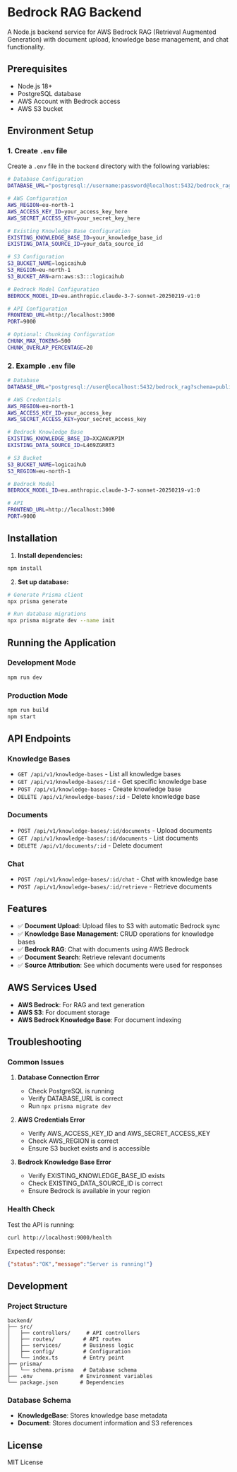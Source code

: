 # Bedrock RAG Backend

A Node.js backend service for AWS Bedrock RAG (Retrieval Augmented Generation) with document upload, knowledge base management, and chat functionality.

## Prerequisites

- Node.js 18+
- PostgreSQL database
- AWS Account with Bedrock access
- AWS S3 bucket

## Environment Setup

### 1. Create `.env` file

Create a `.env` file in the `backend` directory with the following variables:

```bash
# Database Configuration
DATABASE_URL="postgresql://username:password@localhost:5432/bedrock_rag?schema=public"

# AWS Configuration
AWS_REGION=eu-north-1
AWS_ACCESS_KEY_ID=your_access_key_here
AWS_SECRET_ACCESS_KEY=your_secret_key_here

# Existing Knowledge Base Configuration
EXISTING_KNOWLEDGE_BASE_ID=your_knowledge_base_id
EXISTING_DATA_SOURCE_ID=your_data_source_id

# S3 Configuration
S3_BUCKET_NAME=logicaihub
S3_REGION=eu-north-1
S3_BUCKET_ARN=arn:aws:s3:::logicaihub

# Bedrock Model Configuration
BEDROCK_MODEL_ID=eu.anthropic.claude-3-7-sonnet-20250219-v1:0

# API Configuration
FRONTEND_URL=http://localhost:3000
PORT=9000

# Optional: Chunking Configuration
CHUNK_MAX_TOKENS=500
CHUNK_OVERLAP_PERCENTAGE=20
```

### 2. Example `.env` file

```bash
# Database
DATABASE_URL="postgresql://user@localhost:5432/bedrock_rag?schema=public"

# AWS Credentials
AWS_REGION=eu-north-1
AWS_ACCESS_KEY_ID=your_access_key
AWS_SECRET_ACCESS_KEY=your_secret_access_key

# Bedrock Knowledge Base
EXISTING_KNOWLEDGE_BASE_ID=XX2AKVKPIM
EXISTING_DATA_SOURCE_ID=L469ZGRRT3

# S3 Bucket
S3_BUCKET_NAME=logicaihub
S3_REGION=eu-north-1

# Bedrock Model
BEDROCK_MODEL_ID=eu.anthropic.claude-3-7-sonnet-20250219-v1:0

# API
FRONTEND_URL=http://localhost:3000
PORT=9000
```

## Installation

1. **Install dependencies:**
```bash
npm install
```

2. **Set up database:**
```bash
# Generate Prisma client
npx prisma generate

# Run database migrations
npx prisma migrate dev --name init
```

## Running the Application

### Development Mode
```bash
npm run dev
```

### Production Mode
```bash
npm run build
npm start
```

## API Endpoints

### Knowledge Bases
- `GET /api/v1/knowledge-bases` - List all knowledge bases
- `GET /api/v1/knowledge-bases/:id` - Get specific knowledge base
- `POST /api/v1/knowledge-bases` - Create knowledge base
- `DELETE /api/v1/knowledge-bases/:id` - Delete knowledge base

### Documents
- `POST /api/v1/knowledge-bases/:id/documents` - Upload documents
- `GET /api/v1/knowledge-bases/:id/documents` - List documents
- `DELETE /api/v1/documents/:id` - Delete document

### Chat
- `POST /api/v1/knowledge-bases/:id/chat` - Chat with knowledge base
- `POST /api/v1/knowledge-bases/:id/retrieve` - Retrieve documents

## Features

- ✅ **Document Upload**: Upload files to S3 with automatic Bedrock sync
- ✅ **Knowledge Base Management**: CRUD operations for knowledge bases
- ✅ **Bedrock RAG**: Chat with documents using AWS Bedrock
- ✅ **Document Search**: Retrieve relevant documents
- ✅ **Source Attribution**: See which documents were used for responses

## AWS Services Used

- **AWS Bedrock**: For RAG and text generation
- **AWS S3**: For document storage
- **AWS Bedrock Knowledge Base**: For document indexing

## Troubleshooting

### Common Issues

1. **Database Connection Error**
   - Check PostgreSQL is running
   - Verify DATABASE_URL is correct
   - Run `npx prisma migrate dev`

2. **AWS Credentials Error**
   - Verify AWS_ACCESS_KEY_ID and AWS_SECRET_ACCESS_KEY
   - Check AWS_REGION is correct
   - Ensure S3 bucket exists and is accessible

3. **Bedrock Knowledge Base Error**
   - Verify EXISTING_KNOWLEDGE_BASE_ID exists
   - Check EXISTING_DATA_SOURCE_ID is correct
   - Ensure Bedrock is available in your region

### Health Check

Test the API is running:
```bash
curl http://localhost:9000/health
```

Expected response:
```json
{"status":"OK","message":"Server is running!"}
```

## Development

### Project Structure
```
backend/
├── src/
│   ├── controllers/     # API controllers
│   ├── routes/         # API routes
│   ├── services/       # Business logic
│   ├── config/         # Configuration
│   └── index.ts        # Entry point
├── prisma/
│   └── schema.prisma   # Database schema
├── .env               # Environment variables
└── package.json       # Dependencies
```

### Database Schema
- **KnowledgeBase**: Stores knowledge base metadata
- **Document**: Stores document information and S3 references

## License

MIT License

